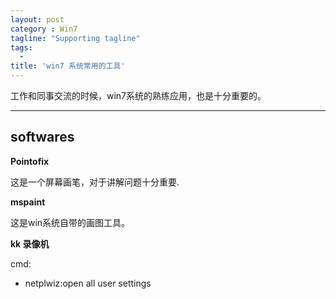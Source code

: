 ```yaml
---
layout: post
category : Win7
tagline: "Supporting tagline"
tags:
  -
title: 'win7 系统常用的工具'
---
```

工作和同事交流的时候，win7系统的熟练应用，也是十分重要的。

---

<!--more-->

## softwares

**Pointofix**

这是一个屏幕画笔，对于讲解问题十分重要.

**mspaint**

这是win系统自带的画图工具。

**kk 录像机**

cmd:
 + netplwiz:open all user settings
